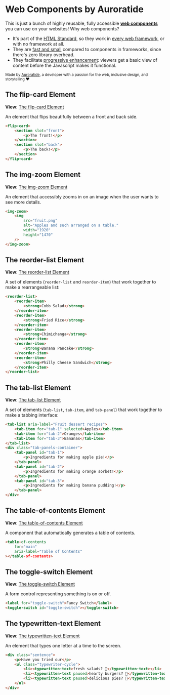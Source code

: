 # Web Components by Auroratide

<p hidden><strong><a href="https://components.auroratide.com">View this page with live demos!</a></strong></p>

This is just a bunch of highly reusable, fully accessible **[web components](https://developer.mozilla.org/en-US/docs/Web/Web_Components)** you can use on your websites! Why web components?

* It's part of the [HTML Standard](https://html.spec.whatwg.org/#custom-elements), so they work in [every web framework](https://custom-elements-everywhere.com/), or with no framework at all.
* They are [fast and small](https://webcomponents.dev/blog/all-the-ways-to-make-a-web-component/) compared to components in frameworks, since there's zero library overhead.
* They facilitate [progressive enhancement](https://kryogenix.org/code/browser/everyonehasjs.html): viewers get a basic view of content before the Javascript makes it functional.

<small>Made by <a href="https://auroratide.com">Auroratide</a>, a developer with a passion for the web, inclusive design, and storytelling ❤️</small>

## The flip-card Element

**View**: [The flip-card Element](https://components.auroratide.com/flip-card)

An element that flips beautifully between a front and back side.

<!--DEMO
<wc-demo id="flip-card" class="flip-card-demo">
	<flip-card>
		<section slot="front">
			<p>The front!</p>
		</section>
		<section slot="back">
			<p>The back!</p>
		</section>
	</flip-card>
	<div slot="actions">
		<button>Flip!</button>
	</div>
</wc-demo>
<style>
	#flip-card flip-card {
		--card-depth: 0.5em;
		--corner-granularity: 6;
		width: 100%;
		max-width: 10em;
		height: 12.5em;
		border-radius: 0.5em;
	}
	#flip-card flip-card > section {
		display: flex;
		flex-direction: column;
		align-items: center;
		justify-content: center;
		border: 0.333em solid var(--t-fg-a);
		color: var(--t-fg-b);
		font-size: 1.25em;
		box-shadow: 0.125em 0.125em 0.25em oklch(0% 0 0 / 0.25) inset;
	}
	#flip-card flip-card > [slot="front"] {
		background-color: var(--t-blue-a);
	}
	#flip-card flip-card > [slot="back"] {
		background-color: var(--t-purple-a);
	}
	#flip-card flip-card::part(edge) {
		background-color: var(--t-fg-a);
	}
	#flip-card flip-card p:last-child { margin: 0; }
</style>
/DEMO-->

```html
<flip-card>
	<section slot="front">
		<p>The front!</p>
	</section>
	<section slot="back">
		<p>The back!</p>
	</section>
</flip-card>
```

## The img-zoom Element

**View**: [The img-zoom Element](https://components.auroratide.com/img-zoom)

An element that accessibly zooms in on an image when the user wants to see more details.

<!--DEMO
<wc-demo id="img-zoom" class="img-zoom-demo">
	<img-zoom style="width: 50%">
      <img src="./components/img-zoom/fruit.png" alt="Apples and such arranged on a table." width="1920" height="1470" />
   </img-zoom>
</wc-demo>
/DEMO-->

```html
<img-zoom>
	<img
		src="fruit.png"
		alt="Apples and such arranged on a table."
		width="1920"
		height="1470"
	/>
</img-zoom>
```

## The reorder-list Element

**View**: [The reorder-list Element](https://components.auroratide.com/reorder-list)

A set of elements (`reorder-list` and `reorder-item`) that work together to make a rearrangeable list:

<!--DEMO
<wc-demo id="reorder-list">
	<reorder-list>
		<reorder-item>
			<strong>Cobb Salad</strong>
			<ul>
				<li>chicken</li>
				<li>egg</li>
				<li>tomato</li>
			</ul>
		</reorder-item>
		<reorder-item>
			<strong>Fried Rice</strong>
			<ul>
				<li>rice</li>
				<li>shrimp</li>
				<li>egg</li>
			</ul>
		</reorder-item>
		<reorder-item>
			<strong>Chimichanga</strong>
			<ul>
				<li>chicken</li>
				<li>beans</li>
			</ul>
		</reorder-item>
		<reorder-item>
			<strong>Banana Pancake</strong>
			<ul>
				<li>breakfast</li>
				<li>banana</li>
			</ul>
		</reorder-item>
		<reorder-item>
			<strong>Philly Cheese Sandwich</strong>
			<ul>
				<li>steak</li>
				<li>cheese</li>
				<li>bread</li>
			</ul>
		</reorder-item>
	</reorder-list>
</wc-demo>
<style>
	#reorder-list reorder-list {
		list-style: none;
		background: var(--t-bg-a);
		border-radius: 0.5em;
		width: min(400px, 100%);
		padding: 0.75em;
		display: flex;
		flex-direction: column;
		gap: 0.5em;
	}
	#reorder-list reorder-item {
		background: var(--t-bg-b);
		border-radius: 0.25em;
		padding: 0.5em;
		box-shadow: 0 0.1em 0.15em #0002;
	}
	#reorder-list ul {
		list-style: none;
		display: flex;
		flex-direction: row;
		flex-wrap: wrap;
		gap: 0.5em;
		padding: 0;
		margin: 0;
		font-size: 90%;
		color: var(--t-primary-b);
	}
</style>
/DEMO-->

```html
<reorder-list>
	<reorder-item>
		<strong>Cobb Salad</strong>
	</reorder-item>
	<reorder-item>
		<strong>Fried Rice</strong>
	</reorder-item>
	<reorder-item>
		<strong>Chimichanga</strong>
	</reorder-item>
	<reorder-item>
		<strong>Banana Pancake</strong>
	</reorder-item>
	<reorder-item>
		<strong>Philly Cheese Sandwich</strong>
	</reorder-item>
</reorder-list>
```

## The tab-list Element

**View**: [The tab-list Element](https://components.auroratide.com/tab-list)

A set of elements (`tab-list`, `tab-item`, and `tab-panel`) that work together to make a tabbing interface:

<!--DEMO
<wc-demo id="tab-list">
	<div class="tab-container">
		<tab-list aria-label="Fruit dessert recipes">
			<tab-item for="example-4-tab-1" selected>Apples</tab-item>
			<tab-item for="example-4-tab-2">Oranges</tab-item>
			<tab-item for="example-4-tab-3">Bananas</tab-item>
		</tab-list>
		<div class="tab-panels-container">
			<tab-panel id="example-4-tab-1">
				<p>Ingredients for making apple pie:</p>
				<ul>
					<li>8 Granny Smith apples</li>
					<li>½ cup butter</li>
					<li>3 tablespoons flour</li>
					<li>½ cup white sugar</li>
					<li>½ cup brown sugar</li>
					<li>¼ water</li>
					<li>A double-crust pie pastry</li>
				</ul>
			</tab-panel>
			<tab-panel id="example-4-tab-2">
				<p>Ingredients for making orange sorbet:</p>
				<ul>
					<li>2 cups orange juice pulp</li>
					<li>1½ cup almond milk</li>
					<li>1 tablespoon orange zest</li>
					<li>1 tablespoon lemon juice</li>
					<li>¼ teaspoon salt</li>
					<li>1 teaspoon vanilla extract</li>
					<li>½ teaspoon sweetener</li>
				</ul>
			</tab-panel>
			<tab-panel id="example-4-tab-3">
				<p>Ingredients for making banana pudding:</p>
				<ul>
					<li>14 bananas</li>
					<li>5 ounce packet instant vanilla pudding</li>
					<li>2 cups milk</li>
					<li>14 ounce can condensed milk</li>
					<li>1 tablespoon vanilla extract</li>
					<li>12 ounces frozen whipped topping</li>
					<li>16 ounces vanilla wafers</li>
				</ul>
			</tab-panel>
		</div>
	</div>
</wc-demo>
<style>
	#tab-list .tab-container {
        box-shadow: 0 0.125em 0.25em oklch(0% 0 0 / 0.25);
    }
    #tab-list tab-list {
        background: var(--t-primary-a);
        gap: 0;
    }
    #tab-list tab-item {
        border: none;
        border-radius: 0;
        background: var(--t-primary-a);
        color: var(--t-fg-b);
        padding: 0.625em 1.125em;
        border-right: 0.125em solid oklch(38% 0.125 250);
    }
    #tab-list tab-item:hover:not([selected]),
    #tab-list tab-item:focus:not([selected]) {
        background: oklch(38% 0.125 250);
    }
    #tab-list tab-item[selected] {
        background: var(--t-bg-a);
        border-color: transparent;
        color: var(--t-fg-b);
    }
    #tab-list .tab-panels-container { display: grid; }
    #tab-list tab-panel {
        grid-area: 1 / 1;
        border: none;
        padding: 0.625em 1.125em 1.125em;
        opacity: 1;
        transition: opacity 0.2s ease-in-out;
        background: var(--t-bg-a);
    }
    #tab-list tab-panel[hidden] {
        display: block;
        opacity: 0;
    }
    #tab-list tab-panel *:last-child {
        margin: 0;
    }
	 #tab-list tab-panel p {
	     margin-block: 1.25em;
	 }
</style>
/DEMO-->

```html
<tab-list aria-label="Fruit dessert recipes">
	<tab-item for="tab-1" selected>Apples</tab-item>
	<tab-item for="tab-2">Oranges</tab-item>
	<tab-item for="tab-3">Bananas</tab-item>
</tab-list>
<div class="tab-panels-container">
	<tab-panel id="tab-1">
		<p>Ingredients for making apple pie!</p>
	</tab-panel>
	<tab-panel id="tab-2">
		<p>Ingredients for making orange sorbet!</p>
	</tab-panel>
	<tab-panel id="tab-3">
		<p>Ingredients for making banana pudding!</p>
	</tab-panel>
</div>
```

## The table-of-contents Element

**View**: [The table-of-contents Element](https://components.auroratide.com/table-of-contents)

A component that automatically generates a table of contents.

<!--DEMO
<wc-demo>
	<table-of-contents for="main" aria-label="Demo Table of Contents Element"></table-of-contents>
</wc-demo>
/DEMO-->

```html
<table-of-contents
	for="main"
	aria-label="Table of Contents"
></table-of-contents>
```

## The toggle-switch Element

**View**: [The toggle-switch Element](https://components.auroratide.com/toggle-switch)

A form control representing something is on or off.

<!--DEMO
<wc-demo>
	<label for="toggle-switch">Fancy Switch</label>
	<toggle-switch id="toggle-switch"></toggle-switch>
	<style>
		#toggle-switch {
			height: 1em;
			margin-inline: 1em;
			vertical-align: middle;
		}
		#toggle-switch::part(track) {
			height: 0.75em;
			border-radius: 1em;
			background-color: oklch(70% 0.005 255);
			margin: 0.125em 0;
		}
		#toggle-switch::part(slider) {
			width: 1em;
			height: 1em;
			border-radius: 50%;
			background-color: oklch(97.5% 0.005 255);
			box-shadow: 0.0625em 0.0625em 0.125em oklch(0% 0 0 / 0.25);
			margin: -0.125em 0;
		}
		#toggle-switch[checked]::part(track) {
			background-color: oklch(64% 0.142 250);
		}
	</style>
</wc-demo>
/DEMO-->

```html
<label for="toggle-switch">Fancy Switch</label>
<toggle-switch id="toggle-switch"></toggle-switch>
```

## The typewritten-text Element

**View**: [The typewritten-text Element](https://components.auroratide.com/typewritten-text)

An element that types one letter at a time to the screen.

<!--DEMO
<wc-demo id="typewritten-text-demo">
	<div class="sentence">
		<p>Have you tried our</p>
		<ul class="typewriter-cycle">
			<li><typewritten-text class="active">fresh salads? 🥗</typewritten-text></li>
			<li><typewritten-text paused>hearty burgers? 🍔</typewritten-text></li>
			<li><typewritten-text paused>delicious pies? 🥧</typewritten-text></li>
		</ul>
	</div>
</wc-demo>
<style>
	#typewritten-text-demo .sentence p { display: inline; }
	#typewritten-text-demo .typewriter-cycle {
		display: inline-block;
		position: relative;
		width: 20ch;
		list-style: none;
		padding: 0;
		margin: 0;
	}
	#typewritten-text-demo .typewriter-cycle li:not(:first-child) {
		position: absolute;
		inset: 0;
	}
	#typewritten-text-demo typewritten-text { font-weight: bold; }
	#typewritten-text-demo typewritten-text:not(.active) .cursor::after {
		visibility: hidden;
	}
</style>
/DEMO-->

```html
<div class="sentence">
	<p>Have you tried our</p>
	<ul class="typewriter-cycle">
		<li><typewritten-text>fresh salads? 🥗</typewritten-text></li>
		<li><typewritten-text paused>hearty burgers? 🍔</typewritten-text></li>
		<li><typewritten-text paused>delicious pies? 🥧</typewritten-text></li>
	</ul>
</div>
```
